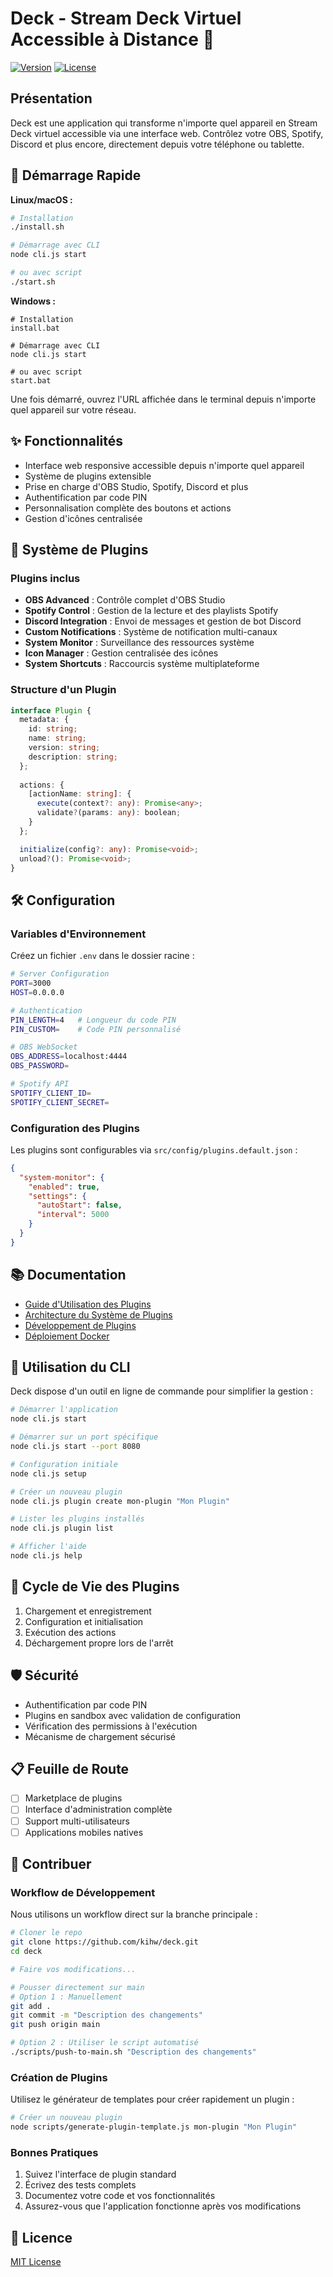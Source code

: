 # Deck - Stream Deck Virtuel Accessible à Distance 🚀

[![Version](https://img.shields.io/badge/version-1.1.2-blue.svg)](https://github.com/kihw/deck)
[![License](https://img.shields.io/badge/license-MIT-green.svg)](LICENSE)

## Présentation

Deck est une application qui transforme n'importe quel appareil en Stream Deck virtuel accessible via une interface web. Contrôlez votre OBS, Spotify, Discord et plus encore, directement depuis votre téléphone ou tablette.

## 🚀 Démarrage Rapide

**Linux/macOS :**
```bash
# Installation
./install.sh

# Démarrage avec CLI
node cli.js start

# ou avec script
./start.sh
```

**Windows :**
```
# Installation
install.bat

# Démarrage avec CLI
node cli.js start

# ou avec script
start.bat
```

Une fois démarré, ouvrez l'URL affichée dans le terminal depuis n'importe quel appareil sur votre réseau.

## ✨ Fonctionnalités

- Interface web responsive accessible depuis n'importe quel appareil
- Système de plugins extensible
- Prise en charge d'OBS Studio, Spotify, Discord et plus
- Authentification par code PIN
- Personnalisation complète des boutons et actions
- Gestion d'icônes centralisée

## 🔌 Système de Plugins

### Plugins inclus

- **OBS Advanced** : Contrôle complet d'OBS Studio
- **Spotify Control** : Gestion de la lecture et des playlists Spotify
- **Discord Integration** : Envoi de messages et gestion de bot Discord
- **Custom Notifications** : Système de notification multi-canaux
- **System Monitor** : Surveillance des ressources système
- **Icon Manager** : Gestion centralisée des icônes
- **System Shortcuts** : Raccourcis système multiplateforme

### Structure d'un Plugin

```typescript
interface Plugin {
  metadata: {
    id: string;
    name: string;
    version: string;
    description: string;
  };
  
  actions: {
    [actionName: string]: {
      execute(context?: any): Promise<any>;
      validate?(params: any): boolean;
    }
  };

  initialize(config?: any): Promise<void>;
  unload?(): Promise<void>;
}
```

## 🛠️ Configuration

### Variables d'Environnement

Créez un fichier `.env` dans le dossier racine :
```bash
# Server Configuration
PORT=3000
HOST=0.0.0.0

# Authentication
PIN_LENGTH=4   # Longueur du code PIN
PIN_CUSTOM=    # Code PIN personnalisé

# OBS WebSocket
OBS_ADDRESS=localhost:4444
OBS_PASSWORD=

# Spotify API
SPOTIFY_CLIENT_ID=
SPOTIFY_CLIENT_SECRET=
```

### Configuration des Plugins

Les plugins sont configurables via `src/config/plugins.default.json` :

```json
{
  "system-monitor": {
    "enabled": true,
    "settings": {
      "autoStart": false,
      "interval": 5000
    }
  }
}
```

## 📚 Documentation

- [Guide d'Utilisation des Plugins](docs/PLUGIN_USAGE.md)
- [Architecture du Système de Plugins](docs/PLUGIN_ARCHITECTURE.md)
- [Développement de Plugins](docs/PLUGIN_DEVELOPMENT.md)
- [Déploiement Docker](docs/DOCKER_DEPLOYMENT.md)

## 🧩 Utilisation du CLI

Deck dispose d'un outil en ligne de commande pour simplifier la gestion :

```bash
# Démarrer l'application
node cli.js start

# Démarrer sur un port spécifique
node cli.js start --port 8080

# Configuration initiale
node cli.js setup

# Créer un nouveau plugin
node cli.js plugin create mon-plugin "Mon Plugin"

# Lister les plugins installés
node cli.js plugin list

# Afficher l'aide
node cli.js help
```

## 🔄 Cycle de Vie des Plugins

1. Chargement et enregistrement
2. Configuration et initialisation
3. Exécution des actions
4. Déchargement propre lors de l'arrêt

## 🛡️ Sécurité

- Authentification par code PIN
- Plugins en sandbox avec validation de configuration
- Vérification des permissions à l'exécution
- Mécanisme de chargement sécurisé

## 📋 Feuille de Route

- [ ] Marketplace de plugins
- [ ] Interface d'administration complète
- [ ] Support multi-utilisateurs
- [ ] Applications mobiles natives

## 🤝 Contribuer

### Workflow de Développement

Nous utilisons un workflow direct sur la branche principale :

```bash
# Cloner le repo
git clone https://github.com/kihw/deck.git
cd deck

# Faire vos modifications...

# Pousser directement sur main
# Option 1 : Manuellement
git add .
git commit -m "Description des changements"
git push origin main

# Option 2 : Utiliser le script automatisé
./scripts/push-to-main.sh "Description des changements"
```

### Création de Plugins

Utilisez le générateur de templates pour créer rapidement un plugin :

```bash
# Créer un nouveau plugin
node scripts/generate-plugin-template.js mon-plugin "Mon Plugin"
```

### Bonnes Pratiques

1. Suivez l'interface de plugin standard
2. Écrivez des tests complets
3. Documentez votre code et vos fonctionnalités
4. Assurez-vous que l'application fonctionne après vos modifications

## 📄 Licence

[MIT License](LICENSE)
